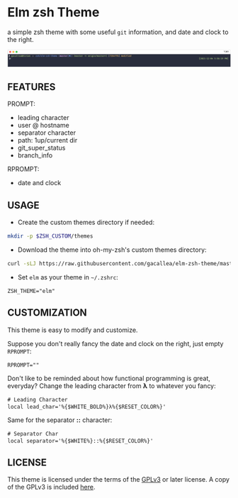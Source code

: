 # Elm zsh Theme

a simple zsh theme with some useful ```git``` information, and date and clock to the right.

![Elm Zsh Theme](elm.zsh-theme.png)

## FEATURES

PROMPT:

- leading character
- user @ hostname
- separator character
- path: 1up/current dir
- git_super_status
- branch_info

RPROMPT:

- date and clock

## USAGE

- Create the custom themes directory if needed:

```bash
mkdir -p $ZSH_CUSTOM/themes
```

- Download the theme into oh-my-zsh's custom themes directory:

```bash
curl -sLJ https://raw.githubusercontent.com/gacallea/elm-zsh-theme/master/themes/elm.zsh-theme -o $ZSH_CUSTOM/themes/elm.zsh-theme
```

- Set ```elm``` as your theme in ```~/.zshrc```:

```text
ZSH_THEME="elm"
```

## CUSTOMIZATION

This theme is easy to modify and customize.

Suppose you don't really fancy the date and clock on the right, just empty ```RPROMPT```:

```text
RPROMPT=""
```

Don't like to be reminded about how functional programming is great, everyday? Change the leading character from **λ** to whatever you fancy:

```text
# Leading Character
local lead_char='%{$WHITE_BOLD%}λ%{$RESET_COLOR%}'
```

Same for the separator **::** character:

```text
# Separator Char
local separator='%{$WHITE%}::%{$RESET_COLOR%}'
```

## LICENSE

This theme is licensed under the terms of the [GPLv3](https://www.gnu.org/licenses/gpl-3.0.en.html) or later license. A copy of the GPLv3 is included [here](LICENSE).
